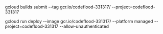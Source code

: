 gcloud builds submit --tag gcr.io/codeflood-331317/ --project=codeflood-331317

gcloud run deploy --image gcr.io/codeflood-331317/ --platform managed --project=codeflood-331317 --allow-unauthenticated
